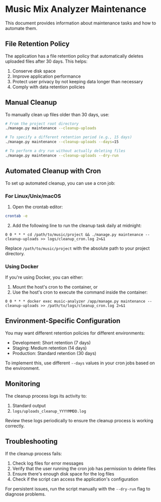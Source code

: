 # Music Mix Analyzer Maintenance

This document provides information about maintenance tasks and how to automate them.

## File Retention Policy

The application has a file retention policy that automatically deletes uploaded files after 30 days. This helps:

1. Conserve disk space
2. Improve application performance
3. Protect user privacy by not keeping data longer than necessary
4. Comply with data retention policies

## Manual Cleanup

To manually clean up files older than 30 days, use:

```bash
# From the project root directory
./manage.py maintenance --cleanup-uploads

# To specify a different retention period (e.g., 15 days)
./manage.py maintenance --cleanup-uploads --days=15

# To perform a dry run without actually deleting files
./manage.py maintenance --cleanup-uploads --dry-run
```

## Automated Cleanup with Cron

To set up automated cleanup, you can use a cron job:

### For Linux/Unix/macOS

1. Open the crontab editor:

```bash
crontab -e
```

2. Add the following line to run the cleanup task daily at midnight:

```
0 0 * * * cd /path/to/music/project && ./manage.py maintenance --cleanup-uploads >> logs/cleanup_cron.log 2>&1
```

Replace `/path/to/music/project` with the absolute path to your project directory.

### Using Docker

If you're using Docker, you can either:

1. Mount the host's cron to the container, or
2. Use the host's cron to execute the command inside the container:

```
0 0 * * * docker exec music-analyzer /app/manage.py maintenance --cleanup-uploads >> /path/to/logs/cleanup_cron.log 2>&1
```

## Environment-Specific Configuration

You may want different retention policies for different environments:

- Development: Short retention (7 days)
- Staging: Medium retention (14 days)
- Production: Standard retention (30 days)

To implement this, use different `--days` values in your cron jobs based on the environment.

## Monitoring

The cleanup process logs its activity to:

1. Standard output
2. `logs/uploads_cleanup_YYYYMMDD.log`

Review these logs periodically to ensure the cleanup process is working correctly.

## Troubleshooting

If the cleanup process fails:

1. Check log files for error messages
2. Verify that the user running the cron job has permission to delete files
3. Ensure there's enough disk space for the log files
4. Check if the script can access the application's configuration

For persistent issues, run the script manually with the `--dry-run` flag to diagnose problems. 